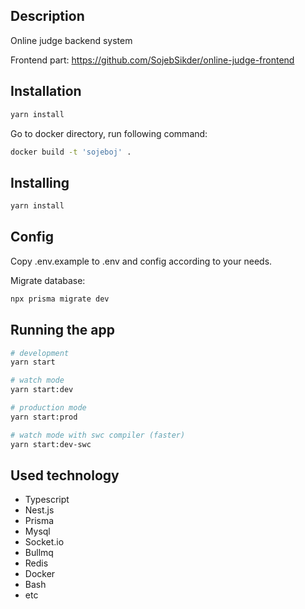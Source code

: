 ## Description

Online judge backend system

Frontend part: https://github.com/SojebSikder/online-judge-frontend

## Installation

```bash
yarn install
```

Go to docker directory, run following command:

```bash
docker build -t 'sojeboj' .
```

## Installing

```bash
yarn install
```

## Config
Copy .env.example to .env and config according to your needs.

Migrate database:
```bash
npx prisma migrate dev
```

## Running the app

```bash
# development
yarn start

# watch mode
yarn start:dev

# production mode
yarn start:prod

# watch mode with swc compiler (faster)
yarn start:dev-swc
```

## Used technology
- Typescript
- Nest.js
- Prisma
- Mysql
- Socket.io
- Bullmq
- Redis
- Docker
- Bash
- etc